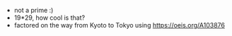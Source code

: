 - not a prime :)
- 19*29, how cool is that?
- factored on the way from Kyoto to Tokyo using https://oeis.org/A103876